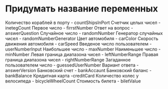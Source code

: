 # Придумать название переменных



Количество кораблей в порту - countShipsInPort 
Счетчик целых чисел - inetegCount 
Первое число - firrstNumber
Ответ на вопрос - answerQuestion 
Случайное число - randomNumber 
Генератор случайных чисел - randomNumberGenerator 
Цвет автомобиля - carColor
Скорость движения автомобиля - carSpeed 
Введеное число пользователем - userNumberInput 
Наибольшее число - maxNumber 
Наименьшее число -minNumber 
Левая граница диапазона чисел - leftNumberRange 
Правая граница диапазона чисел - rightNumberRange
Загаданное пользователем число - guessedUserNumber 
Вариант ответа - answerVersion 
Банковский счет - bankAccaunt 
Банковский баланс - bankBalance 
Кредитная карта -creditCard 
Количество колес у велосипеда - bicycleWheelCount 
Стоимость билета - biletValue